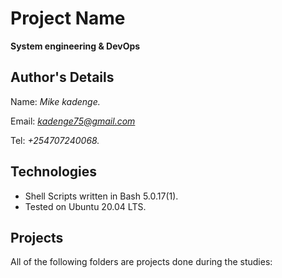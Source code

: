 # Project Name
**System engineering & DevOps**

## Author's Details
Name: *Mike kadenge.*

Email: *kadenge75@gmail.com*

Tel: *+254707240068.*

## Technologies
* Shell Scripts written in Bash 5.0.17(1).
* Tested on Ubuntu 20.04 LTS.

## Projects
All of the following folders are projects done during the studies:
